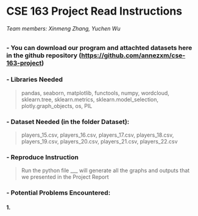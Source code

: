 # CSE 163 Project Read Instructions
###### Team members: Xinmeng Zhang, Yuchen Wu

### - You can download our program and attachted datasets here in the github repository (https://github.com/annezxm/cse-163-project)

### - Libraries Needed
> pandas, seaborn, matplotlib, functools, numpy, wordcloud, sklearn.tree, sklearn.metrics, sklearn.model_selection, plotly.graph_objects, os, PIL

### - Dataset Needed (in the folder Dataset):
> players_15.csv, players_16.csv, players_17.csv, players_18.csv, players_19.csv, players_20.csv, players_21.csv, players_22.csv

### - Reproduce Instruction
> Run the python file ___ will generate all the graphs and outputs that we presented in the Project Report

### - Potential Problems Encountered:
#### 1. 


